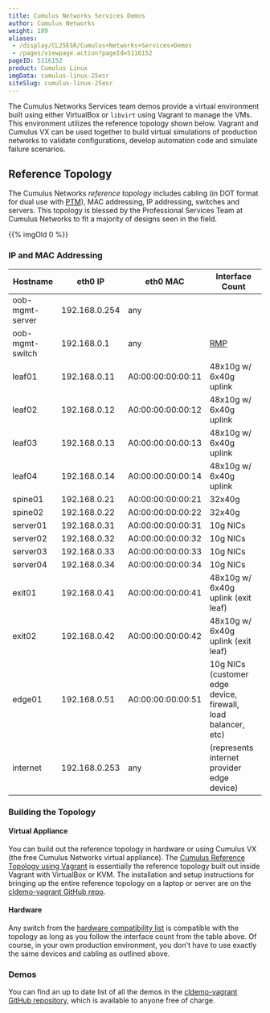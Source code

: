 ```yaml
---
title: Cumulus Networks Services Demos
author: Cumulus Networks
weight: 189
aliases:
 - /display/CL25ESR/Cumulus+Networks+Services+Demos
 - /pages/viewpage.action?pageId=5116152
pageID: 5116152
product: Cumulus Linux
imgData: cumulus-linux-25esr
siteSlug: cumulus-linux-25esr
---
```

The Cumulus Networks Services team demos provide a virtual environment
built using either VirtualBox or `libvirt` using Vagrant to manage the
VMs. This environment utilizes the reference topology shown below.
Vagrant and Cumulus VX can be used together to build virtual simulations
of production networks to validate configurations, develop automation
code and simulate failure scenarios.

## Reference Topology

The Cumulus Networks *reference topology* includes cabling (in DOT
format for dual use with
[PTM](/version/cumulus-linux-25esr/Layer-1-and-Layer-2-Features/Prescriptive-Topology-Manager-PTM)),
MAC addressing, IP addressing, switches and servers. This topology is
blessed by the Professional Services Team at Cumulus Networks to fit a
majority of designs seen in the field.

{{% imgOld 0 %}}

### IP and MAC Addressing

| Hostname        | eth0 IP       | eth0 MAC          | Interface Count                                               |
| --------------- | ------------- | ----------------- | ------------ |
| oob-mgmt-server | 192.168.0.254 | any               |                                                               |
| oob-mgmt-switch | 192.168.0.1   | any               | [RMP](https://cumulusnetworks.com/cumulus-rmp/overview/)      |
| leaf01          | 192.168.0.11  | A0:00:00:00:00:11 | 48x10g w/ 6x40g uplink                                        |
| leaf02          | 192.168.0.12  | A0:00:00:00:00:12 | 48x10g w/ 6x40g uplink                                        |
| leaf03          | 192.168.0.13  | A0:00:00:00:00:13 | 48x10g w/ 6x40g uplink                                        |
| leaf04          | 192.168.0.14  | A0:00:00:00:00:14 | 48x10g w/ 6x40g uplink                                        |
| spine01         | 192.168.0.21  | A0:00:00:00:00:21 | 32x40g                                                        |
| spine02         | 192.168.0.22  | A0:00:00:00:00:22 | 32x40g                                                        |
| server01        | 192.168.0.31  | A0:00:00:00:00:31 | 10g NICs                                                      |
| server02        | 192.168.0.32  | A0:00:00:00:00:32 | 10g NICs                                                      |
| server03        | 192.168.0.33  | A0:00:00:00:00:33 | 10g NICs                                                      |
| server04        | 192.168.0.34  | A0:00:00:00:00:34 | 10g NICs                                                      |
| exit01          | 192.168.0.41  | A0:00:00:00:00:41 | 48x10g w/ 6x40g uplink (exit leaf)                            |
| exit02          | 192.168.0.42  | A0:00:00:00:00:42 | 48x10g w/ 6x40g uplink (exit leaf)                            |
| edge01          | 192.168.0.51  | A0:00:00:00:00:51 | 10g NICs (customer edge device, firewall, load balancer, etc) |
| internet        | 192.168.0.253 | any               | (represents internet provider edge device)                    |

### Building the Topology

#### Virtual Appliance

You can build out the reference topology in hardware or using Cumulus VX
(the free Cumulus Networks virtual appliance). The [Cumulus Reference
Topology using
Vagrant](https://github.com/CumulusNetworks/cldemo-vagrant/tree/2.5.x)
is essentially the reference topology built out inside Vagrant with
VirtualBox or KVM. The installation and setup instructions for bringing
up the entire reference topology on a laptop or server are on the
[cldemo-vagrant GitHub
repo](https://github.com/CumulusNetworks/cldemo-vagrant/tree/2.5.x).

#### Hardware

Any switch from the [hardware compatibility
list](https://cumulusnetworks.com/support/linux-hardware-compatibility-list/)
is compatible with the topology as long as you follow the interface
count from the table above. Of course, in your own production
environment, you don't have to use exactly the same devices and cabling
as outlined above.

### Demos

You can find an up to date list of all the demos in the
[cldemo-vagrant GitHub repository](https://github.com/CumulusNetworks/cldemo-vagrant/tree/2.5.x#available-demos),
which is available to anyone free of charge.

